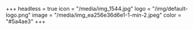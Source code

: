 +++
headless = true
icon = "/media/img_1544.jpg"
logo = "/img/default-logo.png"
image = "/media/img_ea256e36d6e1-1-min-2.jpeg"
color = "#5a4ae3"
+++
